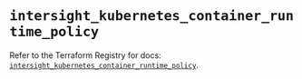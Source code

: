# `intersight_kubernetes_container_runtime_policy`

Refer to the Terraform Registry for docs: [`intersight_kubernetes_container_runtime_policy`](https://registry.terraform.io/providers/ciscodevnet/intersight/1.0.71/docs/resources/kubernetes_container_runtime_policy).
